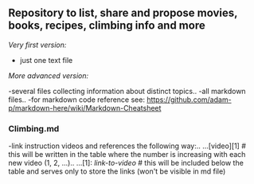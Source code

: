 ## Repository to list, share and propose movies, books, recipes, climbing info and more 

*Very first version:*

- just one text file


*More advanced version:*

-several files collecting information about distinct topics..
-all markdown files..
-for markdown code reference see: https://github.com/adam-p/markdown-here/wiki/Markdown-Cheatsheet

### Climbing.md
-link instruction videos and references the following way:..
...[video][1] # this will be written in the table where the number is increasing with each new video (1, 2, ...)..
...[1]: _link-to-video_ # this will be included below the table and serves only to store the links (won't be visible in md file)



